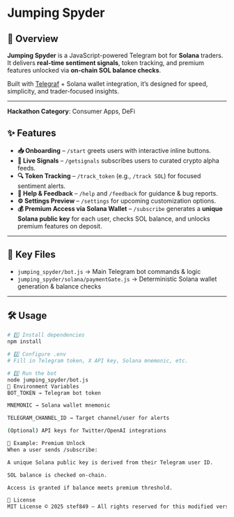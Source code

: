 # Jumping Spyder

## 🚀 Overview
**Jumping Spyder** is a JavaScript-powered Telegram bot for **Solana** traders.  
It delivers **real-time sentiment signals**, token tracking, and premium features unlocked via **on-chain SOL balance checks**.  

Built with [Telegraf](https://telegraf.js.org/) + Solana wallet integration, it’s designed for speed, simplicity, and trader-focused insights.  

---
**Hackathon Category**: Consumer Apps, DeFi

## ✨ Features

- **📥 Onboarding** – `/start` greets users with interactive inline buttons.  
- **📡 Live Signals** – `/getsignals` subscribes users to curated crypto alpha feeds.  
- **🔍 Token Tracking** – `/track_token` (e.g., `/track SOL`) for focused sentiment alerts.  
- **💬 Help & Feedback** – `/help` and `/feedback` for guidance & bug reports.  
- **⚙ Settings Preview** – `/settings` for upcoming customization options.  
- **💰 Premium Access via Solana Wallet** – `/subscribe` generates a **unique Solana public key** for each user, checks SOL balance, and unlocks premium features on deposit.  

---

## 📂 Key Files

- `jumping_spyder/bot.js` → Main Telegram bot commands & logic  
- `jumping_spyder/solana/paymentGate.js` → Deterministic Solana wallet generation & balance checks  

---

## 🛠 Usage

```bash
# 1️⃣ Install dependencies
npm install

# 2️⃣ Configure .env
# Fill in Telegram token, X API key, Solana mnemonic, etc.

# 3️⃣ Run the bot
node jumping_spyder/bot.js
🔑 Environment Variables
BOT_TOKEN → Telegram bot token

MNEMONIC → Solana wallet mnemonic

TELEGRAM_CHANNEL_ID → Target channel/user for alerts

(Optional) API keys for Twitter/OpenAI integrations

🎯 Example: Premium Unlock
When a user sends /subscribe:

A unique Solana public key is derived from their Telegram user ID.

SOL balance is checked on-chain.

Access is granted if balance meets premium threshold.

📜 License
MIT License © 2025 stef849 — All rights reserved for this modified version.
